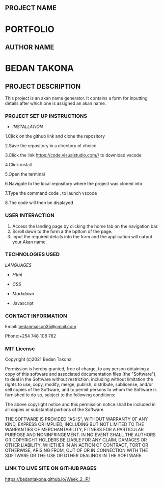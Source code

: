 ## PROJECT NAME
# PORTFOLIO

## AUTHOR NAME
# BEDAN TAKONA

## PROJECT DESCRIPTION
This project is an akan name generator. It contains a form for inputting details after which one is assigned an akan name. 
 
### PROJECT SET UP INSTRUCTIONS
* _INSTALLATION_

1.Click on the github link and clone the repository

2.Save the repository in a directory of choice

3.Click the link https://code.visualstudio.com// to download vscode

4.Click install 

5.Open the terminal

6.Navigate to the local repository where the project was cloned into

7.Type the command code . to launch vscode

8.The code will then be displayed 

### USER INTERACTION

1. Access the landing page by clicking the home tab on the navigation bar.
2. Scroll down to the form a the bpttom of the page.
3. Input the required details into the form and the application will output your Akan name. 


### TECHNOLOGIES USED

_LANGUAGES_

* _Html_

* _CSS_

* _Markdown_

* Javascript


### CONTACT INFORMATION

Email: bedanmaison35@gmail.com

Phone:+254 748 108 782

### MIT License

Copyright (c)2021 Bedan Takona

Permission is hereby granted, free of charge, to any person obtaining a copy
of this software and associated documentation files (the "Software"), to deal
in the Software without restriction, including without limitation the rights
to use, copy, modify, merge, publish, distribute, sublicense, and/or sell
copies of the Software, and to permit persons to whom the Software is
furnished to do so, subject to the following conditions:

The above copyright notice and this permission notice shall be included in all
copies or substantial portions of the Software.

THE SOFTWARE IS PROVIDED "AS IS", WITHOUT WARRANTY OF ANY KIND, EXPRESS OR
IMPLIED, INCLUDING BUT NOT LIMITED TO THE WARRANTIES OF MERCHANTABILITY,
FITNESS FOR A PARTICULAR PURPOSE AND NONINFRINGEMENT. IN NO EVENT SHALL THE
AUTHORS OR COPYRIGHT HOLDERS BE LIABLE FOR ANY CLAIM, DAMAGES OR OTHER
LIABILITY, WHETHER IN AN ACTION OF CONTRACT, TORT OR OTHERWISE, ARISING FROM,
OUT OF OR IN CONNECTION WITH THE SOFTWARE OR THE USE OR OTHER DEALINGS IN THE
SOFTWARE.

### LINK TO LIVE SITE ON GITHUB PAGES

https://bedantakona.github.io/Week_2_IP/
